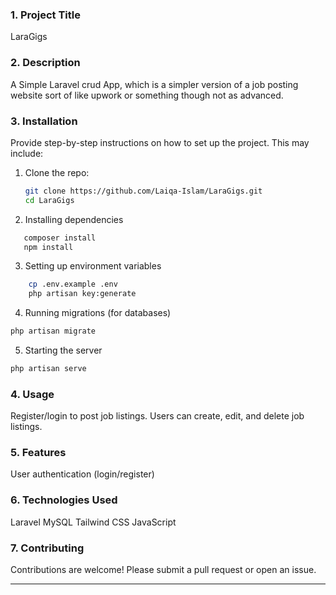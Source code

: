 
### **1. Project Title**

LaraGigs

### **2. Description**

A Simple Laravel crud App, which is a simpler version of a job posting website sort of like upwork or something though not as advanced.

### **3. Installation**

Provide step-by-step instructions on how to set up the project. This may include:

1. Clone the repo:
    ```sh
    git clone https://github.com/Laiqa-Islam/LaraGigs.git
    cd LaraGigs
    ```
2. Installing dependencies

```sh
   composer install
   npm install
```

3.  Setting up environment variables

```sh
    cp .env.example .env
    php artisan key:generate
```

4.   Running migrations (for databases)
```sh
php artisan migrate 
```
5. Starting the server
```sh
php artisan serve
```

### **4. Usage**

Register/login to post job listings.
Users can create, edit, and delete job listings.

### **5. Features**

User authentication (login/register)

### **6. Technologies Used**

Laravel
MySQL
Tailwind CSS
JavaScript

### **7. Contributing** 

Contributions are welcome! Please submit a pull request or open an issue.


---
